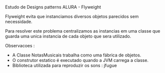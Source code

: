 Estudo de Designs patterns ALURA - Flyweight

Flyweight evita que instanciamos diversos objetos parecidos sem necessidade. 

Para resolver este problema centralizamos as instancias em uma classe que guarda uma unica instancia de cada objeto que sera utilizado.

Observacoes :
- A Classe NotasMusicais trabalha como uma fábrica de objetos. 
- O construtor estatico é executado quando a JVM carrega a classe.
- Biblioteca utilizada para reproduzir os sons : jfugue

